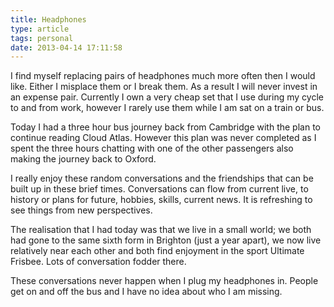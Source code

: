 ```yaml
---
title: Headphones
type: article
tags: personal
date: 2013-04-14 17:11:58
---
```

<p> I find myself replacing pairs of headphones much more often then I would like. Either I misplace them or I break them. As a result I will never invest in an expense pair. Currently I own a very cheap set that I use during my cycle to and from work, however I rarely use them while I am sat on a train or bus.</p><p> Today I had a three hour bus journey back from Cambridge with the plan to continue reading Cloud Atlas. However this plan was never completed as I spent the three hours chatting with one of the other passengers also making the journey back to Oxford.</p><p> I really enjoy these random conversations and the friendships that can be built up in these brief times. Conversations can flow from current live, to history or plans for future, hobbies, skills, current news. It is refreshing to see things from new perspectives.</p><p> The realisation that I had today was that we live in a small world; we both had gone to the same sixth form in Brighton (just a year apart), we now live relatively near each other and both find enjoyment in the sport Ultimate Frisbee. Lots of conversation fodder there.</p><p> These conversations never happen when I plug my headphones in. People get on and off the bus and I have no idea about who I am missing.</p>
